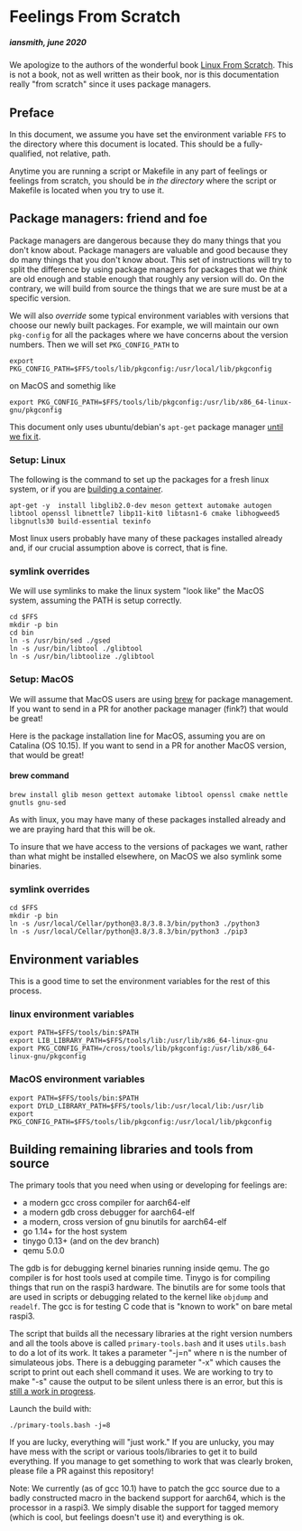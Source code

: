 # Feelings From Scratch

##### iansmith, june 2020

We apologize to the authors of the wonderful 
book [Linux From Scratch](http://www.linuxfromscratch.org/lfs/view/stable/).
This is not a book, not as well written as their book, nor is this documentation
really "from scratch" since it uses package managers.

## Preface

In this document, we assume you have set the environment variable `FFS`
to the directory where this document is located.  This should be a 
fully-qualified, not relative, path.

Anytime you are running a script or Makefile in any part of feelings
or feelings from scratch, you should be *in the directory* where the
script or Makefile is located when you try to use it.


## Package managers: friend and foe
Package managers are dangerous because they do many things that you don't know
about.  Package managers are valuable and good because they do many things 
that you don't know about.  This set of instructions will try to split the
difference by using package managers for packages that we *think* are old
enough and stable enough that roughly any version will do.  On the contrary,
we will build from source the things that we are sure must be at a specific
version.

We will also _override_ some typical environment variables with versions that
choose our newly built packages.  For example, we will maintain our own
`pkg-config` for all the packages where we have concerns about the version
numbers.  Then we will set `PKG_CONFIG_PATH` to 
```shell script
export PKG_CONFIG_PATH=$FFS/tools/lib/pkgconfig:/usr/local/lib/pkgconfig
```
on MacOS and somethig like
```shell script
export PKG_CONFIG_PATH=$FFS/tools/lib/pkgconfig:/usr/lib/x86_64-linux-gnu/pkgconfig
```

This document only uses ubuntu/debian's `apt-get` package manager 
[until we fix it](https://app.clubhouse.io/feelings/story/98/support-linux-package-manager-diversity). 


### Setup: Linux
The following is the command to set up the packages for a fresh linux system, or if you are
[building a container](https://app.clubhouse.io/feelings/story/100/distribution-scripts).

```shell script
apt-get -y  install libglib2.0-dev meson gettext automake autogen libtool openssl libnettle7 libp11-kit0 libtasn1-6 cmake libhogweed5 libgnutls30 build-essential texinfo
```

Most linux users probably have many of these packages installed already and, if our 
crucial assumption above is correct, that is fine.

### symlink overrides

We will use symlinks to make the linux system "look like" the MacOS system, assuming
the PATH is setup correctly.

```
cd $FFS
mkdir -p bin
cd bin
ln -s /usr/bin/sed ./gsed
ln -s /usr/bin/libtool ./glibtool
ln -s /usr/bin/libtoolize ./glibtool
```

### Setup: MacOS

We will assume that MacOS users are using [brew](https://brew.sh/) for package management.
If you want to send in a PR for another package manager (fink?) that would be great!

Here is the package installation line for MacOS, assuming you are on Catalina (OS 10.15).
If you want to send in a PR for another MacOS version, that would be great!

#### brew command

```
brew install glib meson gettext automake libtool openssl cmake nettle gnutls gnu-sed
```

As with linux, you may have many of these packages installed already and we are praying
hard that this will be ok.

To insure that we have access to the versions of packages we want, rather than what
might be installed elsewhere, on MacOS we also symlink some binaries.
 
### symlink overrides
```
cd $FFS
mkdir -p bin
ln -s /usr/local/Cellar/python@3.8/3.8.3/bin/python3 ./python3
ln -s /usr/local/Cellar/python@3.8/3.8.3/bin/python3 ./pip3
```

## Environment variables
This is a good time to set the environment variables for the rest of this
process.

### linux environment variables
```shell script
export PATH=$FFS/tools/bin:$PATH
export LIB_LIBRARY_PATH=$FFS/tools/lib:/usr/lib/x86_64-linux-gnu
export PKG_CONFIG_PATH=/cross/tools/lib/pkgconfig:/usr/lib/x86_64-linux-gnu/pkgconfig

```

### MacOS environment variables
```shell script
export PATH=$FFS/tools/bin:$PATH
export DYLD_LIBRARY_PATH=$FFS/tools/lib:/usr/local/lib:/usr/lib
export PKG_CONFIG_PATH=$FFS/tools/lib/pkgconfig:/usr/local/lib/pkgconfig
```

## Building remaining libraries and tools  from source

The primary tools that you need when using or developing for feelings are:

* a modern gcc cross compiler for aarch64-elf
* a modern gdb cross debugger for aarch64-elf
* a modern, cross version of gnu binutils for aarch64-elf 
* go 1.14+ for the host system
* tinygo 0.13+ (and on the dev branch)
* qemu 5.0.0

The gdb is for debugging kernel binaries running inside qemu.  The go compiler
is for host tools used at compile time.  Tinygo is for compiling things that 
run on the raspi3 hardware.  The binutils are for some tools that are used in
scripts or debugging related to the kernel like `objdump` and `readelf`. The
gcc is for testing C code that is "known to work" on bare metal raspi3.

The script that builds all the necessary libraries at the right
version numbers and all the tools above is called `primary-tools.bash`
and it uses `utils.bash` to do a lot of its work.  It takes a parameter
"-j=n" where n is the number of simulateous jobs.  There is a debugging
parameter "-x" which causes the script to print out each shell command
it uses.  We are working to try to make "-s" cause the output to be silent
unless there is an error, but this is 
[still a work in progress](https://app.clubhouse.io/feelings/story/107/make-silent-work-better).

Launch the build with:
```shell script
./primary-tools.bash -j=8
``` 

If you are lucky, everything will "just work."  If you are unlucky, you may have
mess with the script or various tools/libraries to get it to build everything.
If you manage to get something to work that was clearly broken, please file a
PR against this repository!

Note: We currently (as of gcc 10.1) have to patch the gcc source due to a badly
constructed macro in the backend support for aarch64, which is the processor
in a raspi3.  We simply disable the support for tagged memory (which is cool,
but feelings doesn't use it) and everything is ok.

 